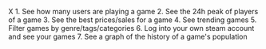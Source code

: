 X 1. See how many users are playing a game
2. See the 24h peak of players of a game
3. See the best prices/sales for a game 
4. See trending games 
5. Filter games by genre/tags/categories
6. Log into your own steam account and see your games
7. See a graph of the history of a game's population 